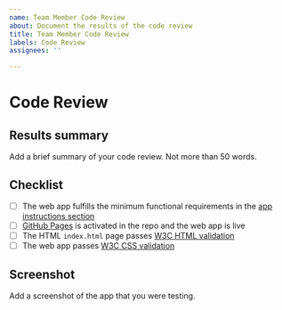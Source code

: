 ```yaml
---
name: Team Member Code Review
about: Document the results of the code review
title: Team Member Code Review
labels: Code Review
assignees: ''

---
```


# Code Review 

## Results summary

Add a brief summary of your code review. Not more than 50 words.

## Checklist 

- [ ] The web app fulfills the minimum functional requirements in the [app instructions section](https://github.com/imd1005-web-development-winter-2023/assignment-03#instructions-for-the-app)
- [ ] [GitHub Pages](https://docs.github.com/en/pages) is activated in the repo and the web app is live
- [ ] The HTML `index.html` page passes [W3C HTML validation](https://validator.w3.org/#validate_by_uri)
- [ ] The web app passes [W3C CSS validation](https://jigsaw.w3.org/css-validator/#validate_by_uri)

## Screenshot

Add a screenshot of the app that you were testing.
